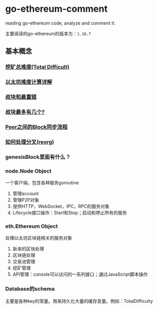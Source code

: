 # go-ethereum-comment
reading go-ethereum code, analyze and comment it.

主要阅读的go-ethereum的版本为：`1.10.7`

## 基本概念
### [挖矿总难度(Total Difficult)](挖矿总难度.md)

### [以太坊难度计算详解](以太坊难度计算详解.md)

### [叔块和最重链](叔块和最重链.md)
### [叔块最多有几个?](叔块最多有几个.md)

### [Peer之间的Block同步流程](Peer之间的Block同步流程.md)
### [如何处理分叉(reorg)](如何处理分叉.md)


### genesisBlock里面有什么？

### node.Node Object
一个客户端，包含各种服务goroutine

1. 管理account
2. 管理P2P对象
3. 提供HTTP，WebSocket，IPC，RPC的服务对象
4. Lifecycle接口操作：Start和Stop；启动和停止所有的服务

### eth.Ethereum Object
处理以太坊区块链相关的服务对象

1. 新来的区块处理
2. 区块链处理
3. 交易池管理
4. 挖矿管理
5. API管理：console可以访问的一系列接口；通过JavaScript脚本操作

### Database的schema

主要是各种key的常量。用来持久化大量的缓存变量。例如：TotalDifficulty
